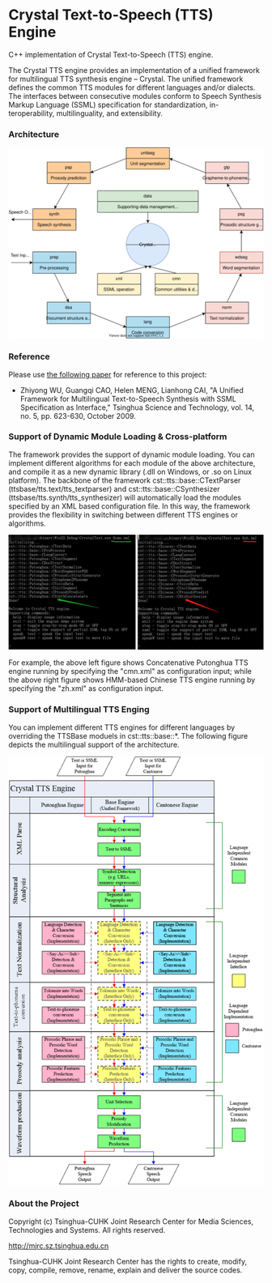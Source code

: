 ﻿# Crystal Text-to-Speech (TTS) Engine

C++ implementation of Crystal Text-to-Speech (TTS) engine.

The Crystal TTS engine provides an implementation of a unified framework for multilingual TTS synthesis engine – Crystal.  The unified framework defines the common TTS modules for different languages and/or dialects.  The interfaces between consecutive modules conform to Speech Synthesis Markup Language (SSML) specification for standardization, in-teroperability, multilinguality, and extensibility.

### Architecture

<p align="center">
  <img src="./document/docs/architecture.svg"/>
</p>

### Reference
Please use [the following paper](http://www1.se.cuhk.edu.hk/~hccl/publications/pub/2035_Unified%20Framework.pdf) for reference to this project:

- Zhiyong WU, Guangqi CAO, Helen MENG, Lianhong CAI, "A Unified Framework for Multilingual Text-to-Speech Synthesis with SSML Specification as Interface," Tsinghua Science and Technology, vol. 14, no. 5, pp. 623-630, October 2009.

### Support of Dynamic Module Loading & Cross-platform

The framework provides the support of dynamic module loading.  You can implement different algorithms for each module of the above architecture, and compile it as a new dynamic library (.dll on Windows, or .so on Linux platform).  The backbone of the framework cst::tts::base::CTextParser (ttsbase/tts.text/tts_textparser) and cst::tts::base::CSynthesizer (ttsbase/tts.synth/tts_synthesizer) will automatically load the modules specified by an XML based configuration file.  In this way, the framework provides the flexibility in switching between different TTS engines or algorithms.

<p align="center">
  <img src="./document/docs/dynamic_module_loading.png"/>
</p> 

For example, the above left figure shows Concatenative Putonghua TTS engine running by specifying the "cmn.xml" as configuration input; while the above right figure shows HMM-based Chinese TTS engine running by specifying the "zh.xml" as configuration input.


### Support of Multilingual TTS Enging

You can implement different TTS engines for different languages by overriding the TTSBase moduels in cst::tts::base::*.  The following figure depicts the multilingual support of the architecture.

<p align="center">
  <img src="./document/docs/interface.png"/>
</p> 


### About the Project

Copyright (c) Tsinghua-CUHK Joint Research Center for Media Sciences, Technologies and Systems. All rights reserved.

http://mjrc.sz.tsinghua.edu.cn

Tsinghua-CUHK Joint Research Center has the rights to create, modify, copy, compile, remove, rename, explain and deliver the source codes.
